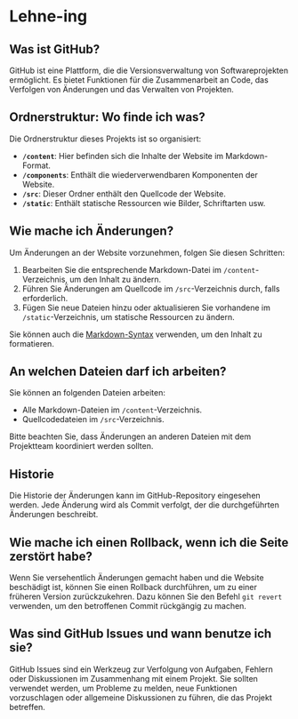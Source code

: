 # Lehne-ing

## Was ist GitHub?

GitHub ist eine Plattform, die die Versionsverwaltung von Softwareprojekten ermöglicht. Es bietet Funktionen für die Zusammenarbeit an Code, das Verfolgen von Änderungen und das Verwalten von Projekten.

## Ordnerstruktur: Wo finde ich was?

Die Ordnerstruktur dieses Projekts ist so organisiert:

- **`/content`**: Hier befinden sich die Inhalte der Website im Markdown-Format.
- **`/components`**: Enthält die wiederverwendbaren Komponenten der Website.
- **`/src`**: Dieser Ordner enthält den Quellcode der Website.
- **`/static`**: Enthält statische Ressourcen wie Bilder, Schriftarten usw.

## Wie mache ich Änderungen?

Um Änderungen an der Website vorzunehmen, folgen Sie diesen Schritten:

1. Bearbeiten Sie die entsprechende Markdown-Datei im `/content`-Verzeichnis, um den Inhalt zu ändern.
2. Führen Sie Änderungen am Quellcode im `/src`-Verzeichnis durch, falls erforderlich.
3. Fügen Sie neue Dateien hinzu oder aktualisieren Sie vorhandene im `/static`-Verzeichnis, um statische Ressourcen zu ändern.

Sie können auch die [Markdown-Syntax](https://www.markdownguide.org/basic-syntax) verwenden, um den Inhalt zu formatieren.

## An welchen Dateien darf ich arbeiten?

Sie können an folgenden Dateien arbeiten:

- Alle Markdown-Dateien im `/content`-Verzeichnis.
- Quellcodedateien im `/src`-Verzeichnis.

Bitte beachten Sie, dass Änderungen an anderen Dateien mit dem Projektteam koordiniert werden sollten.

## Historie

Die Historie der Änderungen kann im GitHub-Repository eingesehen werden. Jede Änderung wird als Commit verfolgt, der die durchgeführten Änderungen beschreibt.

## Wie mache ich einen Rollback, wenn ich die Seite zerstört habe?

Wenn Sie versehentlich Änderungen gemacht haben und die Website beschädigt ist, können Sie einen Rollback durchführen, um zu einer früheren Version zurückzukehren. Dazu können Sie den Befehl `git revert` verwenden, um den betroffenen Commit rückgängig zu machen.

## Was sind GitHub Issues und wann benutze ich sie?

GitHub Issues sind ein Werkzeug zur Verfolgung von Aufgaben, Fehlern oder Diskussionen im Zusammenhang mit einem Projekt. Sie sollten verwendet werden, um Probleme zu melden, neue Funktionen vorzuschlagen oder allgemeine Diskussionen zu führen, die das Projekt betreffen.
